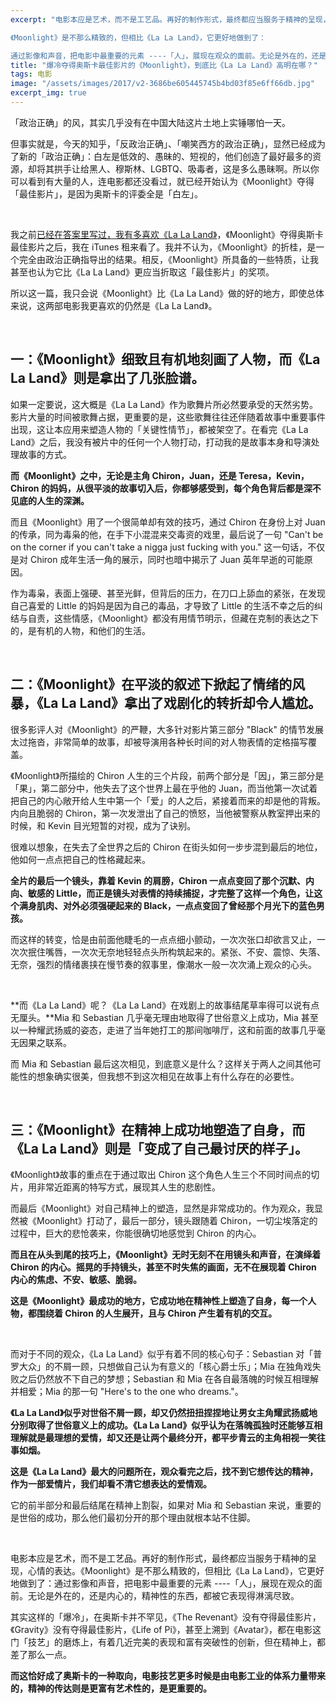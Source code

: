 ```yaml
---
excerpt: "电影本应是艺术，而不是工艺品。再好的制作形式，最终都应当服务于精神的呈现，心情的表达。

《Moonlight》是不那么精致的，但相比《La La Land》，它更好地做到了：

通过影像和声音，把电影中最重要的元素 ----「人」，展现在观众的面前。无论是外在的，还是内心的，精神性的东西，都被它表现得淋漓尽致。"
title: "爆冷夺得奥斯卡最佳影片的《Moonlight》，到底比《La La Land》高明在哪？"
tags: 电影
image: "/assets/images/2017/v2-3686be605445745b4bd03f85e6ff66db.jpg"
excerpt_img: true
---
```


「政治正确」的风，其实几乎没有在中国大陆这片土地上实锤哪怕一天。

但事实就是，今天的知乎，「反政治正确」、「嘲笑西方的政治正确」，显然已经成为了新的「政治正确」：白左是低效的、愚昧的、短视的，他们创造了最好最多的资源，却将其拱手让给黑人、穆斯林、LGBTQ、吸毒者，这是多么愚昧啊。所以你可以看到有大量的人，连电影都还没看过，就已经开始认为《Moonlight》夺得「最佳影片」，是因为奥斯卡的评委全是「白左」。

<br>

我之前[已经在答案里写过，我有多喜欢《La La Land》](https://www.zhihu.com/question/50258333/answer/145869873)，《Moonlight》夺得奥斯卡最佳影片之后，我在 iTunes 租来看了。我并不认为，《Moonlight》的折桂，是一个完全由政治正确指导出的结果。相反，《Moonlight》所具备的一些特质，让我甚至也认为它比《La La Land》更应当折取这「最佳影片」的奖项。

所以这一篇，我只会说《Moonlight》比《La La Land》做的好的地方，即使总体来说，这两部电影我更喜欢的仍然是《La La Land》。

<br>

## 一：《Moonlight》细致且有机地刻画了人物，而《La La Land》则是拿出了几张脸谱。

如果一定要说，这大概是《La La Land》作为歌舞片所必然要承受的天然劣势。影片大量的时间被歌舞占据，更重要的是，这些歌舞往往还伴随着故事中重要事件出现，这让本应用来塑造人物的「关键性情节」，都被架空了。在看完《La La Land》之后，我没有被片中的任何一个人物打动，打动我的是故事本身和导演处理故事的方式。

**而《Moonlight》之中，无论是主角 Chiron，Juan，还是 Teresa，Kevin，Chiron 的妈妈，从很平淡的故事切入后，你都够感受到，每个角色背后都是深不见底的人生的深渊。**

而且《Moonlight》用了一个很简单却有效的技巧，通过 Chiron 在身份上对 Juan 的传承，同为毒枭的他，在手下小混混来交毒资的戏里，最后说了一句 "Can't be on the corner if you can't take a nigga just fucking with you." 这一句话，不仅是对 Chiron 成年生活一角的展示，同时也暗中揭示了 Juan 英年早逝的可能原因。

作为毒枭，表面上强硬、甚至光鲜，但背后的压力，在刀口上舔血的紧张，在发现自己喜爱的 Little 的妈妈是因为自己的毒品，才导致了 Little 的生活不幸之后的纠结与自责，这些情感，《Moonlight》都没有用情节明示，但藏在克制的表达之下的，是有机的人物，和他们的生活。

<br>

## 二：《Moonlight》在平淡的叙述下掀起了情绪的风暴，《La La Land》拿出了戏剧化的转折却令人尴尬。

很多影评人对《Moonlight》的严鞭，大多针对影片第三部分 "Black" 的情节发展太过拖沓，非常简单的故事，却被导演用各种长时间的对人物表情的定格描写覆盖。

《Moonlight》所描绘的 Chiron 人生的三个片段，前两个部分是「因」，第三部分是「果」，第二部分中，他失去了这个世界上最在乎他的 Juan，而当他第一次试着把自己的内心敞开给人生中第一个「爱」的人之后，紧接着而来的却是他的背叛。内向且脆弱的 Chiron，第一次发泄出了自己的愤怒，当他被警察从教室押出来的时候，和 Kevin 目光短暂的对视，成为了诀别。

很难以想象，在失去了全世界之后的 Chiron 在街头如何一步步混到最后的地位，他如何一点点把自己的性格藏起来。

**全片的最后一个镜头，靠着 Kevin 的肩膀，Chiron 一点点变回了那个沉默、内向、敏感的 Little，而正是镜头对表情的持续捕捉，才完整了这样一个角色，让这个满身肌肉、对外必须强硬起来的 Black，一点点变回了曾经那个月光下的蓝色男孩。**

而这样的转变，恰是由前面他睫毛的一点点细小颤动，一次次张口却欲言又止，一次次抿住嘴唇，一次次无奈地轻轻点头所构筑起来的。紧张、不安、震惊、失落、无奈，强烈的情绪裹挟在慢节奏的叙事里，像潮水一般一次次涌上观众的心头。

<br>

**而《La La Land》呢？《La La Land》在戏剧上的故事结尾草率得可以说有点无厘头。**Mia 和 Sebastian 几乎毫无理由地取得了世俗意义上成功，Mia 甚至以一种耀武扬威的姿态，走进了当年她打工的那间咖啡厅，这和前面的故事几乎毫无因果之联系。

而 Mia 和 Sebastian 最后这次相见，到底意义是什么？这样关于两人之间其他可能性的想象确实很美，但我想不到这次相见在故事上有什么存在的必要性。

<br>

## 三：《Moonlight》在精神上成功地塑造了自身，而《La La Land》则是「变成了自己最讨厌的样子」。

《Moonlight》故事的重点在于通过取出 Chiron 这个角色人生三个不同时间点的切片，用非常近距离的特写方式，展现其人生的悲剧性。

而最后《Moonlight》对自己精神上的塑造，显然是非常成功的。作为观众，我显然被《Moonlight》打动了，最后一部分，镜头跟随着 Chiron，一切尘埃落定的过程中，巨大的悲怆袭来，你能很确切地感觉到 Chiron 的内心。

**而且在从头到尾的技巧上，《Moonlight》无时无刻不在用镜头和声音，在演绎着 Chiron 的内心。摇晃的手持镜头，甚至不时失焦的画面，无不在展现着 Chiron 内心的焦虑、不安、敏感、脆弱。**

**这是《Moonlight》最成功的地方，它成功地在精神性上塑造了自身，每一个人物，都围绕着 Chiron 的人生展开，且与 Chiron 产生着有机的交互。**

<br>

而对于不同的观众，《La La Land》似乎有着不同的核心句子：Sebastian 对「普罗大众」的不屑一顾，只想做自己认为有意义的「核心爵士乐」；Mia 在独角戏失败之后仍然放不下自己的梦想；Sebastian 和 Mia 在各自最落魄的时候互相理解并相爱；Mia 的那一句 "Here's to the one who dreams."。

**《La La Land》似乎对世俗不屑一顾，却又仍然扭扭捏捏地让男女主角耀武扬威地分别取得了世俗意义上的成功。《La La Land》似乎认为在落魄孤独时还能够互相理解就是最理想的爱情，却又还是让两个最终分开，都平步青云的主角相视一笑往事如烟。**

**这是《La La Land》最大的问题所在，观众看完之后，找不到它想传达的精神，作为一部爱情片，我们却看不清它想表达的爱情观。**

它的前半部分和最后结尾在精神上割裂，如果对 Mia 和 Sebastian 来说，重要的是世俗的成功，那么他们最初分开的那个理由就根本站不住脚。

<br>

电影本应是艺术，而不是工艺品。再好的制作形式，最终都应当服务于精神的呈现，心情的表达。《Moonlight》是不那么精致的，但相比《La La Land》，它更好地做到了：通过影像和声音，把电影中最重要的元素 ----「人」，展现在观众的面前。无论是外在的，还是内心的，精神性的东西，都被它表现得淋漓尽致。

其实这样的「爆冷」，在奥斯卡并不罕见，《The Revenant》没有夺得最佳影片，《Gravity》没有夺得最佳影片，《Life of Pi》，甚至上溯到《Avatar》，都在电影这门「技艺」的磨炼上，有着几近完美的表现和富有突破性的创新，但在精神上，都差了那么一点。

**而这恰好成了奥斯卡的一种取向，电影技艺更多时候是由电影工业的体系力量带来的，精神的传达则是更富有艺术性的，是更重要的。**
